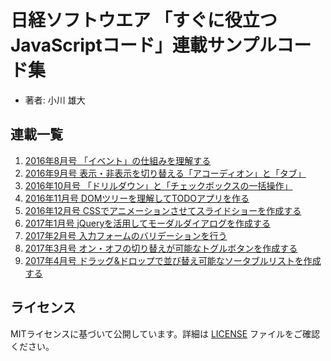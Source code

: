 # 日経ソフトウエア 「すぐに役立つJavaScriptコード」連載サンプルコード集

* 著者: 小川 雄大

## 連載一覧

1. [2016年8月号 「イベント」の仕組みを理解する](https://bookwalker.jp/deacf02cd3-7cc5-43ae-923d-0b424cfa33f3/)
1. [2016年9月号 表示・非表示を切り替える「アコーディオン」と「タブ」](https://bookwalker.jp/dec8ecd113-9435-40eb-9ea1-a173ec4bf23a/)
1. [2016年10月号 「ドリルダウン」と「チェックボックスの一括操作」](https://bookwalker.jp/de9d4b34d1-4d0f-4783-9ef4-f25a519cff60/)
1. [2016年11月号 DOMツリーを理解してTODOアプリを作る](https://bookwalker.jp/de0906a62d-b118-4b95-a1f8-5ccad4d30ce5/)
1. [2016年12月号 CSSでアニメーションさせてスライドショーを作成する](https://bookwalker.jp/de61d3166e-8686-4615-9de8-3a4a3a6f57a0/)
1. [2017年1月号 jQueryを活用してモーダルダイアログを作成する](https://bookwalker.jp/de79572ee1-b1a2-4f11-b623-087827f23417/)
1. [2017年2月号 入力フォームのバリデーションを行う](https://bookwalker.jp/ded3125ecc-ea8a-48d0-9ca5-c9a06095b80a)
1. [2017年3月号 オン・オフの切り替えが可能なトグルボタンを作成する](https://bookwalker.jp/de1a8eb40e-82dd-4441-85b5-56c8d81d1b1b/)
1. [2017年4月号 ドラッグ&ドロップで並び替え可能なソータブルリストを作成する](https://bookwalker.jp/de10fc1971-a132-4c10-9430-275ec4d6139c/)


## ライセンス

MITライセンスに基づいて公開しています。詳細は [LICENSE](LICENSE) ファイルをご確認ください。

